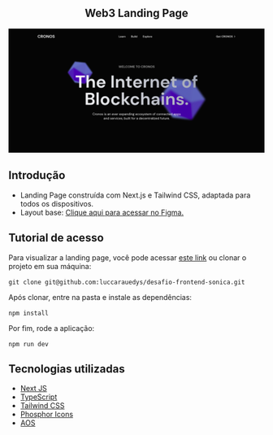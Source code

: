 <h2 align="center">Web3 Landing Page</h2>

<img src="./desktop.png"/>

## Introdução

- Landing Page construída com Next.js e Tailwind CSS, adaptada para todos os dispositivos.
- Layout base: [Clique aqui para acessar no Figma.](https://www.figma.com/file/ZSSEuOWL2CERCeXH84tqMs/Web3-Landing-Page?node-id=102%3A170&t=5yf5wdlf4Gtj2jHZ-1)

## Tutorial de acesso

Para visualizar a landing page, você pode acessar [este link](https://desafio-frontend-sonica.vercel.app/) ou clonar o projeto em sua máquina:

```
git clone git@github.com:luccarauedys/desafio-frontend-sonica.git
```

Após clonar, entre na pasta e instale as dependências:

```
npm install
```

Por fim, rode a aplicação:

```
npm run dev
```

## Tecnologias utilizadas

- [Next JS](https://nextjs.org/docs)
- [TypeScript](https://www.typescriptlang.org/docs/)
- [Tailwind CSS](https://tailwindcss.com/)
- [Phosphor Icons](https://phosphoricons.com/)
- [AOS](https://michalsnik.github.io/aos/)
